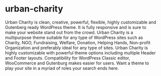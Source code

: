 # urban-charity
Urban Charity is clean, creative, powerful, flexible, highly customizable and Gutenberg ready WordPress theme. It is fully responsive and is sure to make your website stand out from the crowd. Urban Charity is a multipurpose theme suitable for any type of WordPress sites such as Charity, NGO, Fundraising, Welfare, Donation, Helping Hands, Non-profit Organization and preferably ideal for any type of sites. Urban Charity is highly customizable with powerful theme options including multiple Header and Footer layouts. Compatibility for WordPress Classic editor, WooCommerce and Gutenburg makes easier for users. Want a theme to play your site in a myriad of roles your search ends here.
